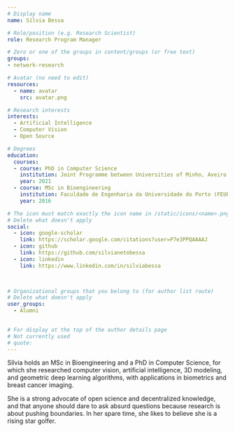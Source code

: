 ```yaml
---
# Display name
name: Sílvia Bessa

# Role/position (e.g. Research Scientist)
role: Research Program Manager

# Zero or one of the groups in content/groups (or free text)
groups: 
- network-research

# Avatar (no need to edit)
resources:
  - name: avatar
    src: avatar.png

# Research interests
interests:
  - Artificial Intelligence
  - Computer Vision
  - Open Source

# Degrees
education:
  courses:
  - course: PhD in Computer Science
    institution: Joint Programme between Universities of Minho, Aveiro and Porto (MAPi)
    year: 2021
  - course: MSc in Bioengineering
    institution: Faculdade de Engenharia da Universidade do Porto (FEUP)
    year: 2016

# The icon must match exactly the icon name in /static/icons/<name>.png
# Delete what doesn't apply
social:
  - icon: google-scholar
    link: https://scholar.google.com/citations?user=P7e3PPQAAAAJ
  - icon: github
    link: https://github.com/silvianetobessa
  - icon: linkedin
    link: https://www.linkedin.com/in/silviabessa

  

# Organizational groups that you belong to (for author list route)
# Delete what doesn't apply
user_groups:
  - Alumni
 

# For display at the top of the author details page
# Not currently used
# quote:
---
```


Sílvia holds an MSc in Bioengineering and a PhD in Computer Science, for which she researched computer vision, artificial intelligence, 3D modeling, and geometric deep learning algorithms, with applications in biometrics and breast cancer imaging.
  
She is a strong advocate of open science and decentralized knowledge, and that anyone should dare to ask absurd questions because research is about pushing boundaries. 
In her spare time,  she likes to believe she is a rising star golfer.
